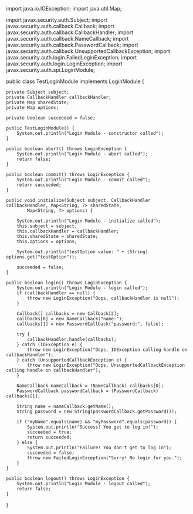 import java.io.IOException;
import java.util.Map;

import javax.security.auth.Subject;
import javax.security.auth.callback.Callback;
import javax.security.auth.callback.CallbackHandler;
import javax.security.auth.callback.NameCallback;
import javax.security.auth.callback.PasswordCallback;
import javax.security.auth.callback.UnsupportedCallbackException;
import javax.security.auth.login.FailedLoginException;
import javax.security.auth.login.LoginException;
import javax.security.auth.spi.LoginModule;

public class TestLoginModule implements LoginModule {

	private Subject subject;
	private CallbackHandler callbackHandler;
	private Map sharedState;
	private Map options;

	private boolean succeeded = false;

	public TestLoginModule() {
		System.out.println("Login Module - constructor called");
	}

	public boolean abort() throws LoginException {
		System.out.println("Login Module - abort called");
		return false;
	}

	public boolean commit() throws LoginException {
		System.out.println("Login Module - commit called");
		return succeeded;
	}

	public void initialize(Subject subject, CallbackHandler callbackHandler, Map<String, ?> sharedState,
			Map<String, ?> options) {

		System.out.println("Login Module - initialize called");
		this.subject = subject;
		this.callbackHandler = callbackHandler;
		this.sharedState = sharedState;
		this.options = options;

		System.out.println("testOption value: " + (String) options.get("testOption"));

		succeeded = false;
	}

	public boolean login() throws LoginException {
		System.out.println("Login Module - login called");
		if (callbackHandler == null) {
			throw new LoginException("Oops, callbackHandler is null");
		}

		Callback[] callbacks = new Callback[2];
		callbacks[0] = new NameCallback("name:");
		callbacks[1] = new PasswordCallback("password:", false);

		try {
			callbackHandler.handle(callbacks);
		} catch (IOException e) {
			throw new LoginException("Oops, IOException calling handle on callbackHandler");
		} catch (UnsupportedCallbackException e) {
			throw new LoginException("Oops, UnsupportedCallbackException calling handle on callbackHandler");
		}

		NameCallback nameCallback = (NameCallback) callbacks[0];
		PasswordCallback passwordCallback = (PasswordCallback) callbacks[1];

		String name = nameCallback.getName();
		String password = new String(passwordCallback.getPassword());

		if ("myName".equals(name) && "myPassword".equals(password)) {
			System.out.println("Success! You get to log in!");
			succeeded = true;
			return succeeded;
		} else {
			System.out.println("Failure! You don't get to log in");
			succeeded = false;
			throw new FailedLoginException("Sorry! No login for you.");
		}
	}

	public boolean logout() throws LoginException {
		System.out.println("Login Module - logout called");
		return false;
	}

}
